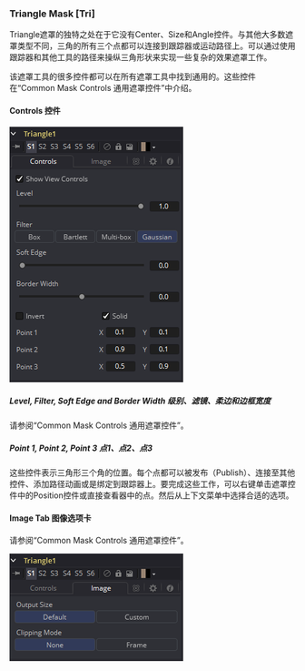 ### Triangle Mask [Tri]

Triangle遮罩的独特之处在于它没有Center、Size和Angle控件。与其他大多数遮罩类型不同，三角的所有三个点都可以连接到跟踪器或运动路径上。可以通过使用跟踪器和其他工具的路径来操纵三角形状来实现一些复杂的效果遮罩工作。

该遮罩工具的很多控件都可以在所有遮罩工具中找到通用的。这些控件在“Common Mask Controls 通用遮罩控件”中介绍。

#### Controls 控件

![Tri_Controls](images/Tri_Controls.png)

##### Level, Filter, Soft Edge and Border Width 级别、滤镜、柔边和边框宽度

请参阅“Common Mask Controls 通用遮罩控件”。

##### Point 1, Point 2, Point 3 点1、点2、点3

这些控件表示三角形三个角的位置。每个点都可以被发布（Publish）、连接至其他控件、添加路径动画或是绑定到跟踪器上。要完成这些工作，可以右键单击遮罩控件中的Position控件或直接查看器中的点。然后从上下文菜单中选择合适的选项。

#### Image Tab 图像选项卡

请参阅“Common Mask Controls 通用遮罩控件”。

![Tri_ImageTab](images/Tri_ImageTab.png)